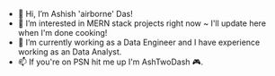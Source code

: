 - 👋 Hi, I’m Ashish 'airborne' Das!
- 👀 I’m interested in MERN stack projects right now ~ I'll update here when I'm done cooking!
- 🌱 I’m currently working as a Data Engineer and I have experience working as an Data Analyst.
- 📫 If you're on PSN hit me up I'm AshTwoDash 🎮.
